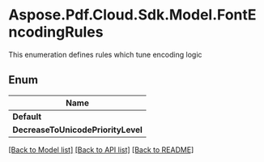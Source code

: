 # Aspose.Pdf.Cloud.Sdk.Model.FontEncodingRules
This enumeration defines rules which tune encoding logic

## Enum

| Name |
|------------|
|**Default**| 
|**DecreaseToUnicodePriorityLevel**| 


[[Back to Model list]](../README.md#documentation-for-models) [[Back to API list]](../README.md#documentation-for-api-endpoints) [[Back to README]](../README.md)

